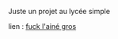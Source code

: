 Juste un projet au lycée simple

lien : <a href="https://lavoixdequeneau-ens-svt.netlify.app/">fuck l'ainé gros</a>
